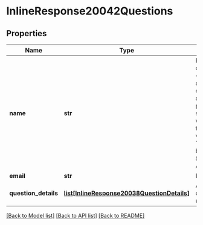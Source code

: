 # InlineResponse20042Questions

## Properties
Name | Type | Description | Notes
------------ | ------------- | ------------- | -------------
**name** | **str** | Participant display name.&lt;br&gt;   If anonymous [Q&amp;A](https://support.zoom.us/hc/en-us/articles/203686015-Getting-Started-with-Question-Answer) option is enabled and if a participant submits the Q&amp;A without providing their name, the value of the &#x60;name&#x60; field will be \&quot;Anonymous Attendee\&quot;. | [optional] 
**email** | **str** | Participant email. | [optional] 
**question_details** | [**list[InlineResponse20038QuestionDetails]**](InlineResponse20038QuestionDetails.md) | Array of questions from user. | [optional] 

[[Back to Model list]](../README.md#documentation-for-models) [[Back to API list]](../README.md#documentation-for-api-endpoints) [[Back to README]](../README.md)

